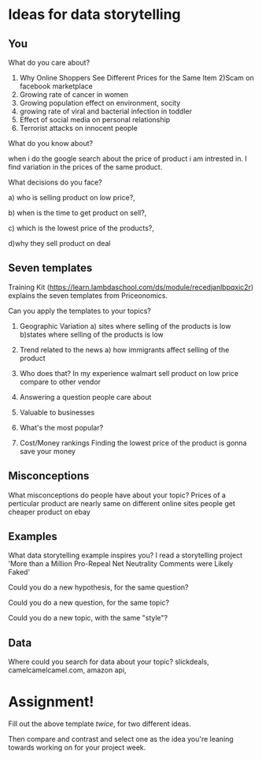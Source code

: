 # Ideas for data storytelling

## You

What do you care about?
1) Why Online Shoppers See Different Prices for the Same Item 
2)Scam on facebook marketplace
3) Growing rate of cancer in women
4) Growing population effect on environment, socity
5) growing rate of viral and bacterial infection in toddler
6) Effect of social media on personal relationship
7)  Terrorist attacks on innocent people

What do you know about?

 when i do the google search about  the price of product i am intrested in.
 I find variation in the prices of the same product.
 
What decisions do you face?

a) who is selling product on low price?,

  b) when is the time to get product on sell?,
  
  c) which is the lowest price of the products?,
  
  d)why they sell product on deal


## Seven templates

Training Kit (https://learn.lambdaschool.com/ds/module/recedjanlbpqxic2r) explains the seven templates from Priceonomics.

Can you apply the templates to your topics? 

1. Geographic Variation
   a) sites where selling of the products is low
   b)states where selling of the products is low
2. Trend related to the news
    a) how immigrants affect selling of the product

3. Who does that?
In my experience walmart sell product on low price compare to other vendor

4. Answering a question people care about


5. Valuable to businesses


6. What's the most popular?


7. Cost/Money rankings
Finding the lowest price of the product is gonna save your money

## Misconceptions

What misconceptions do people have about your topic?
Prices of a perticular product are nearly same on different online sites
people get cheaper product on ebay
## Examples

What data storytelling example inspires you?
I read a storytelling project 'More than a Million Pro-Repeal Net Neutrality Comments were Likely Faked'

Could you do a new hypothesis, for the same question?


Could you do a new question, for the same topic?


Could you do a new topic, with the same "style"?


## Data

Where could you search for data about your topic?
slickdeals, camelcamelcamel.com, amazon api,

# Assignment!

Fill out the above template *twice*, for two different ideas.

Then compare and contrast and select one as the idea you're leaning towards
working on for your project week.
